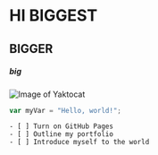 # HI BIGGEST

## BIGGER

##### big
![Image of Yaktocat](https://octodex.github.com/images/yaktocat.png)

``` javascript
var myVar = "Hello, world!";
```

```
- [ ] Turn on GitHub Pages
- [ ] Outline my portfolio
- [ ] Introduce myself to the world
```
